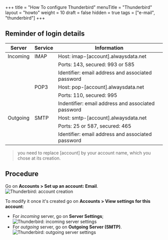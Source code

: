 +++
title = "How To configure Thunderbird"
menuTitle = "Thunderbird"
layout = "howto"
weight = 10
draft = false
hidden = true
tags = ["e-mail", "thunderbird"]
+++

## Reminder of login details

Server|Service|Information
---|---|---
Incoming|IMAP|Host: imap-[account].alwaysdata.net
|||Ports: 143, secured: 993 or 585
|||Identifier: email address and associated password
||POP3|Host: pop-[account].alwaysdata.net
|||Ports: 110, secured: 995
|||Indentifier: email address and associated password
Outgoing|SMTP|Host: smtp-[account].alwaysdata.net
|||Ports: 25 or 587, secured: 465
|||Identifier: email address and associated password

> you need to replace [account] by your account name, which you chose at its creation.

## Procedure

Go on **Accounts > Set up an account: Email**.
![Thunderbird: account creation](/en/platform/emails/clients/thunderbird_new-account_en.png)

To modify it once it's created go on **Accounts > View settings for this account**:

- For _incoming_ server, go on **Server Settings**;
![Thunderbird: incoming server settings](/en/platform/emails/clients/thunderbird_imap-settings_en.png)
- For _outgoing_ server, go on **Outgoing Server (SMTP)**.
![Thunderbird: outgoing server settings](/en/platform/emails/clients/thunderbird_smtp-settings_en.png)
